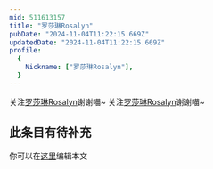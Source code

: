 ```yaml
---
mid: 511613157
title: "罗莎琳Rosalyn"
pubDate: "2024-11-04T11:22:15.669Z"
updatedDate: "2024-11-04T11:22:15.669Z"
profile:
  {
    Nickname: ["罗莎琳Rosalyn"],
  }
---
```


关注[罗莎琳Rosalyn](https://space.bilibili.com/511613157)谢谢喵~ 关注[罗莎琳Rosalyn](https://space.bilibili.com/511613157)谢谢喵~

## 此条目有待补充
你可以在[这里](https://github.com/Yuhanawa/VTuber.ICU/edit/master/src/content/v/罗莎琳Rosalyn/index.md)编辑本文
